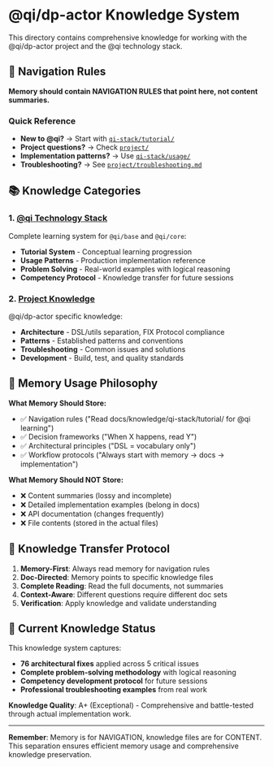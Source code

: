 # @qi/dp-actor Knowledge System

This directory contains comprehensive knowledge for working with the @qi/dp-actor project and the @qi technology stack.

## 🧭 Navigation Rules

**Memory should contain NAVIGATION RULES that point here, not content summaries.**

### Quick Reference
- **New to @qi?** → Start with [`qi-stack/tutorial/`](./qi-stack/tutorial/)
- **Project questions?** → Check [`project/`](./project/)  
- **Implementation patterns?** → Use [`qi-stack/usage/`](./qi-stack/usage/)
- **Troubleshooting?** → See [`project/troubleshooting.md`](./project/troubleshooting.md)

## 📚 Knowledge Categories

### 1. [@qi Technology Stack](./qi-stack/)
Complete learning system for `@qi/base` and `@qi/core`:
- **Tutorial System** - Conceptual learning progression
- **Usage Patterns** - Production implementation reference
- **Problem Solving** - Real-world examples with logical reasoning
- **Competency Protocol** - Knowledge transfer for future sessions

### 2. [Project Knowledge](./project/)
@qi/dp-actor specific knowledge:
- **Architecture** - DSL/utils separation, FIX Protocol compliance
- **Patterns** - Established patterns and conventions
- **Troubleshooting** - Common issues and solutions
- **Development** - Build, test, and quality standards

## 🎯 Memory Usage Philosophy

**What Memory Should Store:**
- ✅ Navigation rules ("Read docs/knowledge/qi-stack/tutorial/ for @qi learning")
- ✅ Decision frameworks ("When X happens, read Y")  
- ✅ Architectural principles ("DSL = vocabulary only")
- ✅ Workflow protocols ("Always start with memory → docs → implementation")

**What Memory Should NOT Store:**
- ❌ Content summaries (lossy and incomplete)
- ❌ Detailed implementation examples (belong in docs)
- ❌ API documentation (changes frequently)
- ❌ File contents (stored in the actual files)

## 🔄 Knowledge Transfer Protocol

1. **Memory-First**: Always read memory for navigation rules
2. **Doc-Directed**: Memory points to specific knowledge files
3. **Complete Reading**: Read the full documents, not summaries
4. **Context-Aware**: Different questions require different doc sets
5. **Verification**: Apply knowledge and validate understanding

## 📖 Current Knowledge Status

This knowledge system captures:
- **76 architectural fixes** applied across 5 critical issues
- **Complete problem-solving methodology** with logical reasoning
- **Competency development protocol** for future sessions
- **Professional troubleshooting examples** from real work

**Knowledge Quality**: A+ (Exceptional) - Comprehensive and battle-tested through actual implementation work.

---

**Remember**: Memory is for NAVIGATION, knowledge files are for CONTENT. This separation ensures efficient memory usage and comprehensive knowledge preservation.
